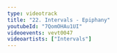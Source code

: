 ```yaml
---
type: videotrack
title: "22. Intervals - Epiphany"
youtubeId: "7QomOHAu1UI"
videoevents: vevt0047
videoartists: ["Intervals"]
---
```


